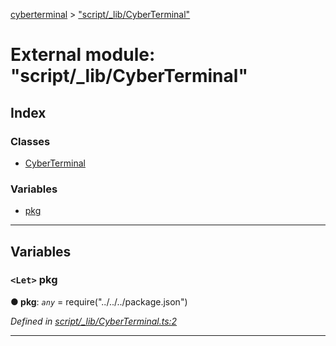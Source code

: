 [cyberterminal](../README.md) > ["script/_lib/CyberTerminal"](../modules/_script__lib_cyberterminal_.md)

# External module: "script/_lib/CyberTerminal"

## Index

### Classes

* [CyberTerminal](../classes/_script__lib_cyberterminal_.cyberterminal.md)

### Variables

* [pkg](_script__lib_cyberterminal_.md#pkg)

---

## Variables

<a id="pkg"></a>

### `<Let>` pkg

**● pkg**: *`any`* =  require("../../../package.json")

*Defined in [script/_lib/CyberTerminal.ts:2](https://github.com/FantasyInternet/cyberterminal/blob/HEAD/src/script/_lib/CyberTerminal.ts#L2)*

___

